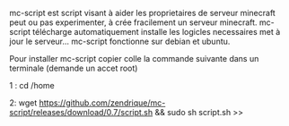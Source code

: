 mc-script est script visant à aider les proprietaires de serveur minecraft peut ou pas experimenter, à crée fracilement un serveur minecraft.
mc-script télécharge automatiquement installe les logicles necessaires met à jour le serveur...
mc-script fonctionne sur debian et ubuntu.

Pour installer mc-script copier colle la commande suivante dans un terminale (demande un accet root)

1 : cd /home

2: wget https://github.com/zendrique/mc-script/releases/download/0.7/script.sh && sudo sh script.sh >>

